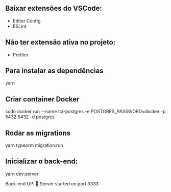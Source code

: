 ## Baixar extensões do VSCode:
- Editor Config
- ESLint

## Não ter extensão ativa no projeto:
- Prettier

## Para instalar as dependências
yarn

## Criar container Docker
sudo docker run --name tci-postgres -e POSTGRES_PASSWORD=docker -p 5432:5432 -d postgres

## Rodar as migrations
yarn typeorm migration:run

## Inicializar o back-end:
yarn dev:server

Back-end UP: 🚀 Server started on port 3333
